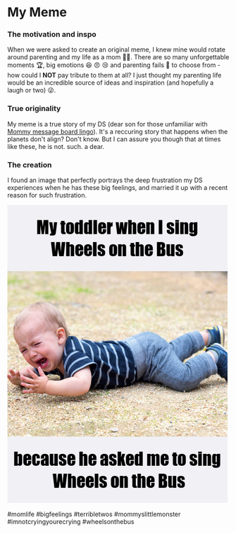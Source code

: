 # My Meme

### The motivation and inspo

When we were asked to create an original meme, I knew mine would rotate around parenting and my life as a mom 👩‍🍼.
There are so many unforgettable moments 🏆, big emotions 😆 😠 😢 and parenting fails 💩 to choose from - how could I __NOT__ pay tribute to them at all? 
I just thought my parenting life would be an incredible source of ideas and inspiration (and hopefully a laugh or two) 😜.

### True originality

My meme is a true story of my DS (dear son for those unfamiliar with [Mommy message board lingo](https://monicaandandy.com/blogs/ma-edit/mom-terms-to-know)).  It's a reccuring story that happens when the planets don't align? Don't know.  But I can assure you though that at times like these, he is not. such. a dear.

### The creation

I found an image that perfectly portrays the deep frustration my DS experiences when he has these big feelings, and married it up with a recent reason for such frustration.

![](my_meme.png)

#momlife #bigfeelings #terribletwos #mommyslittlemonster #imnotcryingyourecrying #wheelsonthebus
